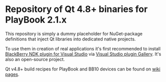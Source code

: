 Repository of Qt 4.8+ binaries for PlayBook 2.1.x
===

This repository is simply a dummy placeholder for NuGet-package definitions that inject Qt libraries into dedicated native projects.

To use them in creation of real applications it's first recommended to install [BlackBerry NDK plugin for Visual Studio](https://github.com/phofman/vs-plugin) via [Visual Studio plugin Gallery](https://visualstudiogallery.msdn.microsoft.com/site/search?query=blackberry%20qnx&f%5B0%5D.Value=blackberry%20qnx&f%5B0%5D.Type=SearchText&ac=4). It's also an open-source project.

Qt v4.8+ build recipes for PlayBook and BB10 devices can be found on [wiki pages](https://github.com/phofman/qt/wiki).
